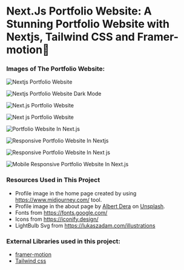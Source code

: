# Next.Js Portfolio Website: A Stunning Portfolio Website with Nextjs, Tailwind CSS and Framer-motion🌟

<!-- <h3 align="left">▶ Support me via:</h3><br /> -->
<!-- <p><a href="https://www.buymeacoffee.com/" target="_blank"> <img  src="https://www.buymeacoffee.com/assets/img/guidelines/download-assets-sm-1.svg" height="50" width="210" alt="CodeBucks" ></img></a></p><br /> -->

### Images of The Portfolio Website:

![Nextjs Portfolio Website]()

![Nextjs Portfolio Website Dark Mode]()

![Next.js Portfolio Website]()

![Next js Portfolio Website]()

![Portfolio Website In Next.js]()

![Responsive Portfolio Website In Nextjs]()

![Responsive Portfolio Website In Next js]()

![Mobile Responsive Portfolio Website In Next.js]()


### Resources Used in This Project

- Profile image in the home page created by using https://www.midjourney.com/ tool.
- Profile image in the about page by [Albert Dera](https://unsplash.com/@albertdera?utm_source=unsplash&utm_medium=referral&utm_content=creditCopyText)
on [Unsplash](https://unsplash.com/photos/ILip77SbmOE?utm_source=unsplash&utm_medium=referral&utm_content=creditCopyText).
- Fonts from https://fonts.google.com/ <br />
- Icons from https://iconify.design/ <br />
- LightBulb Svg from https://lukaszadam.com/illustrations <br />

### External Libraries used in this project:

- [framer-motion](https://www.framer.com/motion/) <br />
- [Tailwind css](https://tailwindcss.com/) <br />


